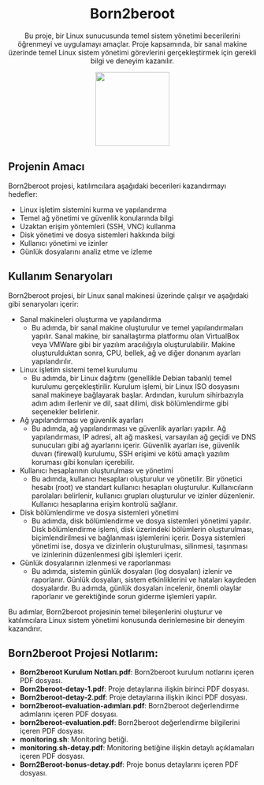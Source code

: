 <!-- Proje Başlığı -->

<h1 align="center">Born2beroot</h1>

<!-- Proje Açıklaması -->
<p align="center">
Bu proje, bir Linux sunucusunda temel sistem yönetimi becerilerini öğrenmeyi ve uygulamayı amaçlar. Proje kapsamında, bir sanal makine üzerinde temel Linux sistem yönetimi görevlerini gerçekleştirmek için gerekli bilgi ve deneyim kazanılır.
</p>

<!-- Proje Logosu veya Görseli -->
<p align="center">
  <a target="blank"><img src="https://i.hizliresim.com/cn47lop.png" height="150" width="150" /></a>
</p>

## Projenin Amacı

Born2beroot projesi, katılımcılara aşağıdaki becerileri kazandırmayı hedefler:

- Linux işletim sistemini kurma ve yapılandırma
- Temel ağ yönetimi ve güvenlik konularında bilgi
- Uzaktan erişim yöntemleri (SSH, VNC) kullanma
- Disk yönetimi ve dosya sistemleri hakkında bilgi
- Kullanıcı yönetimi ve izinler
- Günlük dosyalarını analiz etme ve izleme

## Kullanım Senaryoları

Born2beroot projesi, bir Linux sanal makinesi üzerinde çalışır ve aşağıdaki gibi senaryoları içerir:

- Sanal makineleri oluşturma ve yapılandırma
   - Bu adımda, bir sanal makine oluşturulur ve temel yapılandırmaları yapılır. Sanal makine, bir sanallaştırma platformu olan VirtualBox veya VMWare gibi bir yazılım aracılığıyla oluşturulabilir. Makine oluşturulduktan sonra, CPU, bellek, ağ ve diğer donanım ayarları yapılandırılır.
- Linux işletim sistemi temel kurulumu
   - Bu adımda, bir Linux dağıtımı (genellikle Debian tabanlı) temel kurulumu gerçekleştirilir. Kurulum işlemi, bir Linux ISO dosyasını sanal makineye bağlayarak başlar. Ardından, kurulum sihirbazıyla adım adım ilerlenir ve dil, saat dilimi, disk bölümlendirme gibi seçenekler belirlenir.
- Ağ yapılandırması ve güvenlik ayarları
   - Bu adımda, ağ yapılandırması ve güvenlik ayarları yapılır. Ağ yapılandırması, IP adresi, alt ağ maskesi, varsayılan ağ geçidi ve DNS sunucuları gibi ağ ayarlarını içerir. Güvenlik ayarları ise, güvenlik duvarı (firewall) kurulumu, SSH erişimi ve kötü amaçlı yazılım koruması gibi konuları içerebilir.
- Kullanıcı hesaplarının oluşturulması ve yönetimi
   - Bu adımda, kullanıcı hesapları oluşturulur ve yönetilir. Bir yönetici hesabı (root) ve standart kullanıcı hesapları oluşturulur. Kullanıcıların parolaları belirlenir, kullanıcı grupları oluşturulur ve izinler düzenlenir. Kullanıcı hesaplarına erişim kontrolü sağlanır.
- Disk bölümlendirme ve dosya sistemleri yönetimi
  - Bu adımda, disk bölümlendirme ve dosya sistemleri yönetimi yapılır. Disk bölümlendirme işlemi, disk üzerindeki bölümlerin oluşturulması, biçimlendirilmesi ve bağlanması işlemlerini içerir. Dosya sistemleri yönetimi ise, dosya ve dizinlerin oluşturulması, silinmesi, taşınması ve izinlerinin düzenlenmesi gibi işlemleri içerir.
- Günlük dosyalarının izlenmesi ve raporlanması
  - Bu adımda, sistemin günlük dosyaları (log dosyaları) izlenir ve raporlanır. Günlük dosyaları, sistem etkinliklerini ve hataları kaydeden dosyalardır. Bu adımda, günlük dosyaları incelenir, önemli olaylar raporlanır ve gerektiğinde sorun giderme işlemleri yapılır.

Bu adımlar, Born2beroot projesinin temel bileşenlerini oluşturur ve katılımcılara Linux sistem yönetimi konusunda derinlemesine bir deneyim kazandırır.

## Born2beroot Projesi Notlarım:

- **Born2beroot Kurulum Notları.pdf**: Born2beroot kurulum notlarını içeren PDF dosyası.
- **Born2beroot-detay-1.pdf**: Proje detaylarına ilişkin birinci PDF dosyası.
- **Born2beroot-detay-2.pdf**: Proje detaylarına ilişkin ikinci PDF dosyası.
- **born2beroot-evaluation-adımları.pdf**: Born2beroot değerlendirme adımlarını içeren PDF dosyası.
- **born2beroot-evaluation.pdf**: Born2beroot değerlendirme bilgilerini içeren PDF dosyası.
- **monitoring.sh**: Monitoring betiği.
- **monitoring.sh-detay.pdf**: Monitoring betiğine ilişkin detaylı açıklamaları içeren PDF dosyası.
- **Born2Beroot-bonus-detay.pdf**: Proje bonus detaylarını içeren PDF dosyası.

